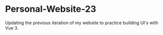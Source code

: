 # Personal-Website-23
Updating the previous iteration of my website to practice building UI's with Vue 3.
